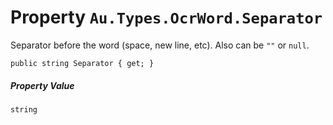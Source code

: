 # Property `Au.Types.OcrWord.Separator`

Separator before the word (space, new line, etc). Also can be `""` or `null`.

```
public string Separator { get; }
```

##### Property Value

`string`